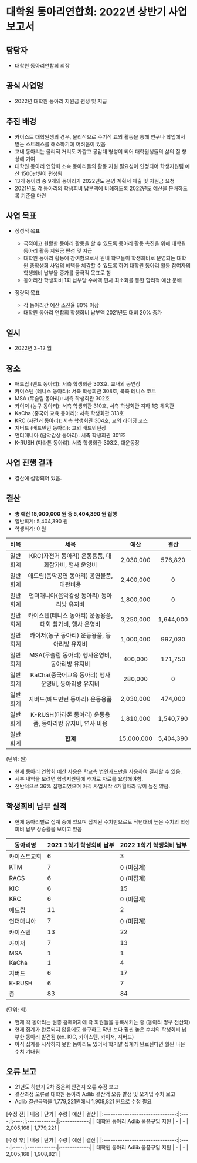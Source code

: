 대학원 동아리연합회: 2022년 상반기 사업보고서
===

## 담당자
- 대학원 동아리연합회 회장

## 공식 사업명
- 2022년 대학원 동아리 지원금 편성 및 지급

## 추진 배경
- 카이스트 대학원생의 경우, 물리적으로 주기적 교외 활동을 통해 연구나 학업에서 받는 스트레스를 해소하기에 어려움이 있음
- 교내 동아리는 물리적 거리도 가깝고 공감대 형성이 되어 대학원생들의 삶의 질 향상에 기여
- 대학원 동아리 연합회 소속 동아리들의 활동 지원 필요성이 인정되어  학생지원팀 예산 1500만원이 편성됨
- 13개 동아리 중 9개의 동아리가 2022년도 운영 계획서 제출 및 지원금 요청
- 2021년도 각 동아리의 학생회비 납부액에 비례하도록 2022년도 예산을 분배하도록 기준을 마련

##  사업 목표
- 정성적 목표
  -  극적이고 원활한 동아리 활동을 할 수 있도록 동아리 활동 촉진을 위해 대학원 동아리 활동 지원금 편성 및 지급
  - 대학원 동아리 활동에 참여함으로서 원내 학우들이 학생회비로 운영되는 대학원 총학생회 사업의 혜택을 체감할 수 있도록 하여 대학원 동아리 활동 참여자의 학생회비 납부율 증가를 궁극적 목표로 함
  - 동아리간 학생회비 1회 납부당 수혜액 편차 최소화를 통한 합리적 예산 분배

- 정량적 목표
  - 각 동아리간 예산 소진율 80% 이상
  - 대학원 동아리 연합회 학생회비 납부액 2021년도 대비 20% 증가

##  일시
- 2022년 3~12 월

##  장소
- 애드립 (밴드 동아리): 서측 학생회관 303호, 교내외 공연장
- 카이스텐 (테니스 동아리): 서측 학생회관 308호, 북측 테니스 코트
- MSA (무슬림 동아리): 서측 학생회관 302호
- 카이저 (농구 동아리): 서측 학생회관 310호,  서측 학생회관 지하 1층 체육관
- KaCha (중국어 교육 동아리): 서측 학생회관 313호
- KRC (자전거 동아리): 서측 학생회관 304호, 교외 라이딩 코스
- 지버드 (배드민턴 동아리): 교외 배드민턴장
- 언더매니아 (음악감상 동아리): 서측 학생회관 301호
- K-RUSH (마라톤 동아리): 서측 학생회관 303호, 대운동장

## 사업 진행 결과 
- 결산에 설명되어 있음.

## 결산
- **총 예산 15,000,000 원 중 5,404,390 원 집행**
 - 일반회계:  5,404,390 원
 - 학생회계:  0 원


|  **비목** |  **세목** | **예산** | **결산** |
|:----------:|:------------:|:--------:|:--------:|
|일반회계|KRC(자전거 동아리) 운동용품, 대회참가비, 행사 운영비|2,030,000	|576,820		|
|일반회계|애드립(음악공연 동아리)	공연물품, 대관비용|2,400,000	|0		|
|일반회계|언더매니아(음악감상 동아리)	동아리방 유지비|1,800,000	|0		|
|일반회계|카이스텐(테니스 동아리)	운동용품, 대회 참가비, 행사 운영비|3,250,000	|1,644,000	|
|일반회계|카이저(농구 동아리)	운동용품, 동아리방 유지비|1,000,000	|997,030		|
|일반회계|MSA(무슬림 동아리)	행사운영비, 동아리방 유지비|400,000		|171,750		|
|일반회계|KaCha(중국어교육 동아리)	행사운영비, 동아리방 유지비|280,000		|0		|
|일반회계|지버드(배드민턴 동아리)	운동용품|2,030,000	|474,000		|
|일반회계|K-RUSH(마라톤 동아리)	운동용품, 동아리방 유지비, 연사 비용|1,810,000	|1,540,790	|
|일반회계|**합계**	|15,000,000	|5,404,390	|
(단위: 원)

- 현재 동아리 연합회 예산 사용은 학교측 법인카드만을 사용하여 결제할 수 있음. 
- 세부 내역을 보려면 학생지원팀에 추가로 자료를 요청해야함. 
- 전반적으로 36% 집행되었으며 아직 사업시작 4개월차라 많이 높진 않음.

## 학생회비 납부 실적
- 현재 동아리별로 집계 중에 있으며 집계된 수치만으로도 작년대비 높은 수치의 학생회비 납부 상승률을 보이고 있음

|   동아리명  |   2021 1학기 학생회비 납부  |   2022 1학기 학생회비 납부  |   
|---|---|---|
|카이스트교회	|6	|3	 |
|KTM		|7	|0 (미집계)|
|RACS		|6	|0 (미집계)|	
|KIC		|6	|15	|
|KRC		|6	|0 (미집계)|
|애드립		|11	|2	|
|언더매니아	|7	|0 (미집계)|
|카이스텐		|13	|22	|
|카이저		|7	|13	|
|MSA		|1	|1	|
|KaCha		|1	|4	|
|지버드		|6	|17	|
|K-RUSH		|6	|7	|
|총		|83	|84	|
(단위: 회)
- 현재 각 동아리는 원총 홈페이지에 각 회원들을 등록시키는 중 (동아리 명부 전산화)
- 현재 집계가 완료되지 않음에도 불구하고 작년 보다 훨씬 높은 수치의 학생회비 납부한 동아리 발견됨
(ex. KIC, 카이스텐, 카이저, 지버드)
- 아직 집계를 시작하지 못한 동아리도 있어서 학기말 집계가 완료된다면 훨씬 나은 수치 기대됨




## 오류 보고
- 21년도 하반기 2차 중운위 안건지 오류 수정 보고
- 결산과정 오류로 대학원 동아리 Adlib 결산액 오류 발생 및 오기입 수치 보고
- Adlib 결산금액을 1,779,221원에서 1,908,821 원으로 수정 필요

[수정 전]
| 내용                            | 단가 | 수량 | 예산         | 결산         |
|:-------------------------------:|:----:|:----:|:------------:|:------------:|
| 대학원 동아리 Adlib 물품구입 지원         | -  | -  | 2,005,168  | 1,779,221  |

[수정 후]
| 내용                            | 단가 | 수량 | 예산         | 결산         |
|:-------------------------------:|:----:|:----:|:------------:|:------------:|
| 대학원 동아리 Adlib 물품구입 지원         | -  | -  | 2,005,168  | 1,908,821  |

